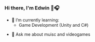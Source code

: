### Hi there, I'm Edwin 👋:headphones:

<!-- 🔭 I’m currently working on -->
- 🌱 I’m currently learning:
  - Game Development (Unity and C#)
<!--
- 👯 I’m looking to collaborate on ...
- 🤔 I’m looking for help with ...
-->
- 💬 Ask me about muisc and videogames
<!--
- 📫 How to reach me: ...
- 😄 Pronouns: ...
- ⚡ Fun fact: ...
-->
